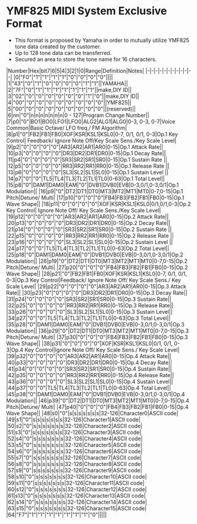 # YMF825 MIDI System Exclusive Format

- This format is proposed by Yamaha in order to mutually utilize YMF825 tone data created by the customer.
- Up to 128 tone data can be transferred.
- Secured an area to store the tone name for 16 characters.

|Number|Hex|bit7|6|5|4|3|2|1|0|Range|Definition|Notes|
|-|-|-|-|-|-|-|-|-|-|-|-|
|0|"F0"|"1"|"1"|"1"|"1"|"0"|"0"|"0"|"0"||||
|1|"43"|"0"|"1"|"0"|"0"|"0"|"0"|"1"|"1"||YAMAHA||
|2|"7F"|"0"|"1"|"1"|"1"|"1"|"1"|"1"|"1"||make,DIY ID||
|3|"02"|"0"|"0"|"0"|"0"|"0"|"0"|"1"|"0"||make,DIY ID||
|4|"00"|"0"|"0"|"0"|"0"|"0"|"0"|"0"|"0"||YMF825||
|5|"00"|"0"|"0"|"0"|"0"|"0"|"0"|"0"|"0"||(reserved)||
|6|nn|"0"|n|n|n|n|n|n|n|0 - 127|Program Change Number||
|7|p0|"0"|BO1|BO0|LFO1|LFO0|ALG2|ALG1|ALG0|0-3, 0-3, 0-7|Voice Common|Basic Octave/ LFO freq./ FM Algorithm|
|8|p1|"0"|FB2|FB1|FB0|XOF|KSR|KSL1|KSL0|0-7, 0/1, 0/1, 0-3|Op.1 Key Control| Feedback/ Ignore Note Off/Key Scale Sens./Key Scale Level|
|9|p2|"0"|"0"|"0"|"0"|AR3|AR2|AR1|AR0|0-15|Op.1 Attack Rate||
|10|p3|"0"|"0"|"0"|"0"|DR3|DR2|DR1|DR0|0-15|Op.1 Decay Rate||
|11|p4|"0"|"0"|"0"|"0"|SR3|SR2|SR1|SR0|0-15|Op.1 Sustain Rate ||
|12|p5|"0"|"0"|"0"|"0"|RR3|RR2|RR1|RR0|0-15|Op.1 Release Rate ||
|13|p6|"0"|"0"|"0"|"0"|SL3|SL2|SL1|SL0|0-15|Op.1 Sustain Level ||
|14|p7|"0"|"0"|TL5|TL4|TL3|TL2|TL1|TL0|0-63|Op.1 Total Level||
|15|p8|"0"|DAM1|DAM0|EAM|"0"|DVB1|DVB0|EVB|0-3,0/1,0-3,0/1|Op.1 Modulation||
|16|p9|"0"|DT2|DT1|DT0|MT3|MT2|MT1|MT0|0-7,0-15|Op.1 Pitch|Detune/ Multi|
|17|p10|"0"|"0"|"0"|FB4|FB3|FB2|FB1|FB0|0-15|Op.1 Wave Shape||
|18|p11|"0"|"0"|"0"|"0"|XOF|KSR|KSL1|KSL0|0/1,0/1,0-3|Op.2 Key Control| Ignore Note Off/ Key Scale Sens./Key Scale Level|
|19|p12|"0"|"0"|"0"|"0"|AR3|AR2|AR1|AR0|0-15|Op.2 Attack Rate||
|20|p13|"0"|"0"|"0"|"0"|DR3|DR2|DR1|DR0|0-15|Op.2 Decay Rate||
|21|p14|"0"|"0"|"0"|"0"|SR3|SR2|SR1|SR0|0-15|Op.2 Sustain Rate ||
|22|p15|"0"|"0"|"0"|"0"|RR3|RR2|RR1|RR0|0-15|Op.2 Release Rate ||
|23|p16|"0"|"0"|"0"|"0"|SL3|SL2|SL1|SL0|0-15|Op.2 Sustain Level ||
|24|p17|"0"|"0"|TL5|TL4|TL3|TL2|TL1|TL0|0-63|Op.2 Total Level||
|25|p18|"0"|DAM1|DAM0|EAM|"0"|DVB1|DVB0|EVB|0-3,0/1,0-3,0/1|Op.2 Modulation||
|26|p19|"0"|DT2|DT1|DT0|MT3|MT2|MT1|MT0|0-7,0-15|Op.2 Pitch|Detune/ Multi|
|27|p20|"0"|"0"|"0"|FB4|FB3|FB2|FB1|FB0|0-15|Op.2 Wave Shape||
|28|p21|"0"|FB2|FB1|FB0|XOF|KSR|KSL1|KSL0|0-7, 0/1, 0/1, 0-3|Op.3 Key Control|Feedback/ Ignore Note Off/ Key Scale Sens./ Key Scale Level|
|29|p22|"0"|"0"|"0"|"0"|AR3|AR2|AR1|AR0|0-15|Op.3 Attack Rate||
|30|p23|"0"|"0"|"0"|"0"|DR3|DR2|DR1|DR0|0-15|Op.3 Decay Rate||
|31|p24|"0"|"0"|"0"|"0"|SR3|SR2|SR1|SR0|0-15|Op.3 Sustain Rate||
|32|p25|"0"|"0"|"0"|"0"|RR3|RR2|RR1|RR0|0-15|Op.3 Release Rate||
|33|p26|"0"|"0"|"0"|"0"|SL3|SL2|SL1|SL0|0-15|Op.3 Sustain Level||
|34|p27|"0"|"0"|TL5|TL4|TL3|TL2|TL1|TL0|0-63|Op.3 Total Level||
|35|p28|"0"|DAM1|DAM0|EAM|"0"|DVB1|DVB0|EVB|0-3,0/1,0-3,0/1|Op.3 Modulation||
|36|p29|"0"|DT2|DT1|DT0|MT3|MT2|MT1|MT0|0-7,0-15|Op.3 Pitch|Detune/ Multi|
|37|p30|"0"|"0"|"0"|FB4|FB3|FB2|FB1|FB0|0-15|Op.3 Wave Shape||
|38|p31|"0"|"0"|"0"|"0"|XOF|KSR|KSL1|KSL0|0/1, 0/1, 0-3|Op.4 Key Control|Ignore Note Off/ Key Scale Sens./ Key Scale Level|
|39|p32|"0"|"0"|"0"|"0"|AR3|AR2|AR1|AR0|0-15|Op.4 Attack Rate||
|40|p33|"0"|"0"|"0"|"0"|DR3|DR2|DR1|DR0|0-15|Op.4 Decay Rate||
|41|p34|"0"|"0"|"0"|"0"|SR3|SR2|SR1|SR0|0-15|Op.4 Sustain Rate||
|42|p35|"0"|"0"|"0"|"0"|RR3|RR2|RR1|RR0|0-15|Op.4 Release Rate||
|43|p36|"0"|"0"|"0"|"0"|SL3|SL2|SL1|SL0|0-15|Op.4 Sustain Level||
|44|p37|"0"|"0"|TL5|TL4|TL3|TL2|TL1|TL0|0-63|Op.4 Total Level||
|45|p38|"0"|DAM1|DAM0|EAM|"0"|DVB1|DVB0|EVB|0-3,0/1,0-3,0/1|Op.4 Modulation||
|46|p39|"0"|DT2|DT1|DT0|MT3|MT2|MT1|MT0|0-7,0-15|Op.4 Pitch|Detune/ Multi|
|47|p40|"0"|"0"|"0"|FB4|FB3|FB2|FB1|FB0|0-15|Op.4 Wave Shape||
|48|s0|"0"|s|s|s|s|s|s|s|32-126|Character0|ASCII code|
|49|s1|"0"|s|s|s|s|s|s|s|32-126|Character1|ASCII code|
|50|s2|"0"|s|s|s|s|s|s|s|32-126|Character2|ASCII code|
|51|s3|"0"|s|s|s|s|s|s|s|32-126|Character3|ASCII code|
|52|s4|"0"|s|s|s|s|s|s|s|32-126|Character4|ASCII code|
|53|s5|"0"|s|s|s|s|s|s|s|32-126|Character5|ASCII code|
|54|s6|"0"|s|s|s|s|s|s|s|32-126|Character6|ASCII code|
|55|s7|"0"|s|s|s|s|s|s|s|32-126|Character7|ASCII code|
|56|s8|"0"|s|s|s|s|s|s|s|32-126|Character8|ASCII code|
|57|s9|"0"|s|s|s|s|s|s|s|32-126|Character9|ASCII code|
|58|s10|"0"|s|s|s|s|s|s|s|32-126|Character10|ASCII code|
|59|s11|"0"|s|s|s|s|s|s|s|32-126|Character11|ASCII code|
|60|s12|"0"|s|s|s|s|s|s|s|32-126|Character12|ASCII code|
|61|s13|"0"|s|s|s|s|s|s|s|32-126|Character13|ASCII code|
|62|s14|"0"|s|s|s|s|s|s|s|32-126|Character14|ASCII code|
|63|s15|"0"|s|s|s|s|s|s|s|32-126|Character15|ASCII code|
|64|"F7"|"1"|"1"|"1"|"1"|"1"|"1"|"1"|"0"|||||


